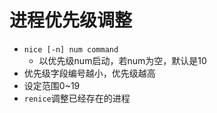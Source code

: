 # 进程优先级调整

- `nice [-n] num command`
  - 以优先级num启动，若num为空，默认是10
- 优先级字段编号越小，优先级越高
- 设定范围0~19
- `renice`调整已经存在的进程